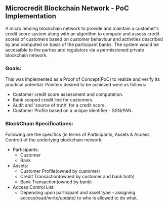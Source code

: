 ## Microcredit Blockchain Network - PoC Implementation

A micro lending blockchain network to provide and maintain a customer's credit score system along with an 
algorithm to compute and assess credit scores of customers based on customer behaviour and activities 
described by and computed on basis of the participant banks. The system would be accessible to the parties
and regulators via a permissioned private blockchain network.

### Goals:

This was implemented as a Proof of Concept(PoC) to realize and verify its practical potential. Pointers desired to be achieved were as follows:
  - Customer credit score assessment and computation.
  - Bank scoped credit line for customers.
  - Audit and 'source of truth' for a credit score.
  - Customer Profile based on a unique identifier - SSN/PAN.  

### BlockChain Specifications:

Following are the specifics (in terms of Participants, Assets & Access Control) of the underlying blockchain network;

- Participants:
  + Customer
  + Bank 
- Assets:
  + Customer Profile(owned by customer)
  + Credit Transaction(owned by customer and bank both)
  + Bank Transaction(owned by bank)
- Access Control List:
  + Depending upon participant and asset type - assigning access(read/write/update) to who is allowed to do what.
